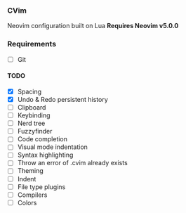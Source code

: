 ### CVim

Neovim configuration built on Lua **Requires Neovim v5.0.0**

### Requirements
- [ ] Git

#### TODO

- [x] Spacing
- [x] Undo & Redo persistent history
- [ ] Clipboard
- [ ] Keybinding
- [ ] Nerd tree
- [ ] Fuzzyfinder
- [ ] Code completion
- [ ] Visual mode indentation
- [ ] Syntax highlighting
- [ ] Throw an error of .cvim already exists
- [ ] Theming
- [ ] Indent
- [ ] File type plugins
- [ ] Compilers
- [ ] Colors